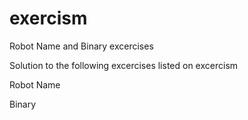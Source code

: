 # exercism
Robot Name and Binary excercises

Solution to the following excercises listed on excercism

Robot Name

Binary

